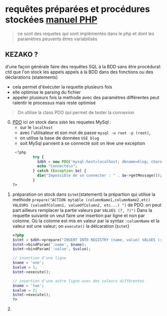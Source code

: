 # requêtes préparées et procédures stockées [manuel PHP](http://php.net/manual/fr/pdo.prepared-statements.php)

> ce sont des requetes qui sont implémentés dans le php et dont les paramètres peuvents êtres variabilisés

## KEZAKO ?
d'une façon générale faire des requêtes SQL à la BDD sans être procédural: ctd que l'on stock les appels appels à la BDD dans des fonctions ou des déclarations (statements)
- cela permet d'éxécuter la requette plusieurs fois
- elle optimise le parsing du fichier
- appeler plusieurs fois la methode avec des paramètres différentes peut ralentir le processus mais reste optimisé

>  On utilise la class PDO qui permet de tester la connexion

 0. [PDO](./pdo.md)
    ici on stock dans `$dbh` les requetes MySql :
     - sur le `localhost`
     - avec l'utilisateur et son mot de passe `mysql -u root -p (root)`,
     - on utilise la base de données `USE blog`
     - soit MySql parvient à se connecté soit on lève une exception
    ```php
     <?php
             try {
               $dbh = new PDO('mysql:host=localhost; dbname=blog; charset=utf-8', 'root', 'root'));
               echo "Connecté\n";
             } catch (Exception $e) {
               die("Impossible de se connecter : " . $e->getMessage());
             }
    ?>
    ```
 1. préparation
 on stock dans `$stmt`(statement) la prépartion qui utilise la methode `prepare("ACTION mytable (columnName1,columnName2,etc) VALEURS (valueOfColumn1, valueOfColumn2, etc...) ")` de PDO.
 on peut part ailleurs remplacer la partie valeurs par `VALUES (?, ?)")`
 Dans la requette suivante on veut faire une insertion par ligne et non par colonne. Où la colonne est mis en valeur par la syntax `:columnName` et la valeur est une valeur;
 on `execute()` la délcaration (`$stmt`)
     ```php
     <?php
     $stmt = $dbh->prepare("INSERT INTO REGISTRY (name, value) VALUES (:name, :value)");
     $stmt->bindParam(':name', $name);
     $stmt->bindParam(':value', $value);

     // insertion d'une ligne
     $name = 'one';
     $value = 1;
     $stmt->execute();

     // insertion d'une autre ligne avec des valeurs différentes
     $name = 'two';
     $value = 2;
     $stmt->execute();
    ?>
     ```
 2.